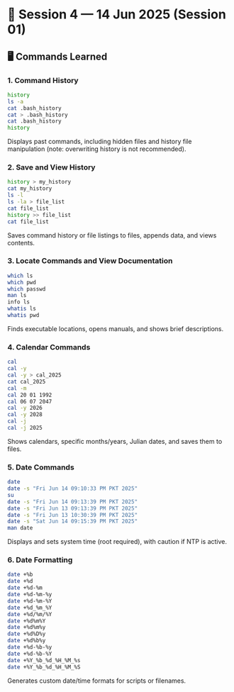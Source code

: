 # 📅 Session 4 — 14 Jun 2025 (Session 01)

## 🖥️ Commands Learned

### 1. Command History

```bash
history
ls -a
cat .bash_history
cat > .bash_history
cat .bash_history
history
```

Displays past commands, including hidden files and history file manipulation (note: overwriting history is not recommended).

### 2. Save and View History

```bash
history > my_history
cat my_history
ls -l
ls -la > file_list
cat file_list
history >> file_list
cat file_list
```

Saves command history or file listings to files, appends data, and views contents.

### 3. Locate Commands and View Documentation

```bash
which ls
which pwd
which passwd
man ls
info ls
whatis ls
whatis pwd
```

Finds executable locations, opens manuals, and shows brief descriptions.

### 4. Calendar Commands

```bash
cal
cal -y
cal -y > cal_2025
cat cal_2025
cal -m
cal 20 01 1992
cal 06 07 2047
cal -y 2026
cal -y 2028
cal -j
cal -j 2025
```

Shows calendars, specific months/years, Julian dates, and saves them to files.

### 5. Date Commands

```bash
date
date -s "Fri Jun 14 09:10:33 PM PKT 2025"
su
date -s "Fri Jun 14 09:13:39 PM PKT 2025"
date -s "Fri Jun 13 09:13:39 PM PKT 2025"
date -s "Fri Jun 13 10:30:39 PM PKT 2025"
date -s "Sat Jun 14 09:15:39 PM PKT 2025"
man date
```

Displays and sets system time (root required), with caution if NTP is active.

### 6. Date Formatting

```bash
date +%b
date +%d
date +%d-%m
date +%d-%m-%y
date +%d-%m-%Y
date +%d_%m_%Y
date +%d/%m/%Y
date +%d%m%Y
date +%d%m%y
date +%d%D%y
date +%d%b%y
date +%d-%b-%y
date +%d-%b-%Y
date +%Y_%b_%d_%H_%M_%s
date +%Y_%b_%d_%H_%M_%S
```

Generates custom date/time formats for scripts or filenames.
